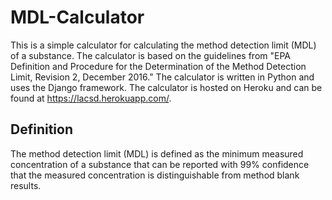 # MDL-Calculator
This is a simple calculator for calculating the method detection limit (MDL) of a substance. The calculator is based on the guidelines from "EPA Definition and Procedure for the Determination of the Method Detection Limit, Revision 2, December 2016." The calculator is written in Python and uses the Django framework. The calculator is hosted on Heroku and can be found at https://lacsd.herokuapp.com/.

## Definition
The method detection limit (MDL) is defined as the minimum measured concentration of a substance that can be reported with 99% confidence that the measured concentration is distinguishable from method blank results.
